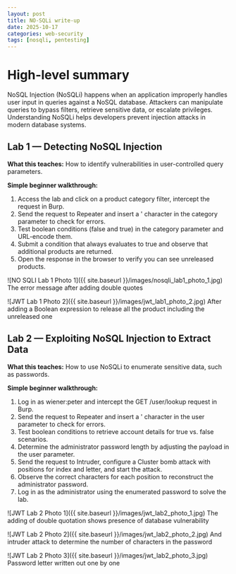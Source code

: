 ```yaml
---
layout: post
title: NO-SQLi write-up
date: 2025-10-17
categories: web-security
tags: [nosqli, pentesting]
---
```

# High-level summary

NoSQL Injection (NoSQLi) happens when an application improperly handles user input in queries against a NoSQL database. Attackers can manipulate queries to bypass filters, retrieve sensitive data, or escalate privileges. Understanding NoSQLi helps developers prevent injection attacks in modern database systems.

## Lab 1 — Detecting NoSQL Injection

**What this teaches:** How to identify vulnerabilities in user-controlled query parameters.

**Simple beginner walkthrough:**

1. Access the lab and click on a product category filter, intercept the request in Burp.
2. Send the request to Repeater and insert a ' character in the category parameter to check for errors.
3. Test boolean conditions (false and true) in the category parameter and URL-encode them.
4. Submit a condition that always evaluates to true and observe that additional products are returned.
5. Open the response in the browser to verify you can see unreleased products.

![NO SQLI Lab 1 Photo 1]({{ site.baseurl }}/images/nosqli_lab1_photo_1.jpg)
The error message after adding double quotes


![JWT Lab 1 Photo 2]({{ site.baseurl }}/images/jwt_lab1_photo_2.jpg)
After adding a Boolean expression to release all the product including the unreleased one

## Lab 2 — Exploiting NoSQL Injection to Extract Data

**What this teaches:** How to use NoSQLi to enumerate sensitive data, such as passwords.

**Simple beginner walkthrough:**

1. Log in as wiener\:peter and intercept the GET /user/lookup request in Burp.
2. Send the request to Repeater and insert a ' character in the user parameter to check for errors.
3. Test boolean conditions to retrieve account details for true vs. false scenarios.
4. Determine the administrator password length by adjusting the payload in the user parameter.
5. Send the request to Intruder, configure a Cluster bomb attack with positions for index and letter, and start the attack.
6. Observe the correct characters for each position to reconstruct the administrator password.
7. Log in as the administrator using the enumerated password to solve the lab.

![JWT Lab 2 Photo 1]({{ site.baseurl }}/images/jwt_lab2_photo_1.jpg)
The adding of double quotation shows presence of database vulnerability


![JWT Lab 2 Photo 2]({{ site.baseurl }}/images/jwt_lab2_photo_2.jpg)
And intruder attack to determine the number of characters in the password


![JWT Lab 2 Photo 3]({{ site.baseurl }}/images/jwt_lab2_photo_3.jpg)
Password letter written out one by one


